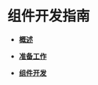 # 组件开发指南<a name="ZH-CN_TOPIC_0000001053617944"></a>

-   **[概述](概述.md)**  

-   **[准备工作](准备工作.md)**  

-   **[组件开发](组件开发.md)**  


